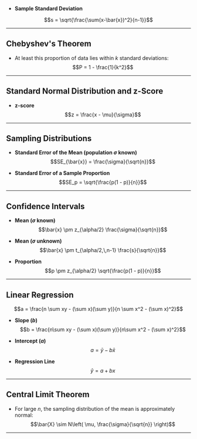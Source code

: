 


- **Sample Standard Deviation**  


$$s = \sqrt{\frac{\sum(x-\bar{x})^2}{n-1}}$$


---

## Chebyshev's Theorem

- At least this proportion of data lies within $k$ standard deviations:  
$$P = 1 - \frac{1}{k^2}$$

---

## Standard Normal Distribution and z-Score

- **z-score**  
$$z = \frac{x - \mu}{\sigma}$$


---

## Sampling Distributions

- **Standard Error of the Mean (population $\sigma$ known)**  
$$SE_{\bar{x}} = \frac{\sigma}{\sqrt{n}}$$

- **Standard Error of a Sample Proportion**  
$$SE_p = \sqrt{\frac{p(1 - p)}{n}}$$

---

## Confidence Intervals

- **Mean ($\sigma$ known)**  
$$\bar{x} \pm z_{\alpha/2} \frac{\sigma}{\sqrt{n}}$$

- **Mean ($\sigma$ unknown)**  
$$\bar{x} \pm t_{\alpha/2,\,n-1} \frac{s}{\sqrt{n}}$$

- **Proportion**  
$$p \pm z_{\alpha/2} \sqrt{\frac{p(1 - p)}{n}}$$

---

## Linear Regression

$$a = \frac{n \sum xy - (\sum x)(\sum y)}{n \sum x^2 - (\sum x)^2}$$

- **Slope ($b$)**  
$$b = \frac{n\sum xy - (\sum x)(\sum y)}{n\sum x^2 - (\sum x)^2}$$

- **Intercept ($a$)**  
$$a = \bar{y} - b\bar{x}$$

- **Regression Line**  
$$\hat{y} = a + bx$$

---

## Central Limit Theorem

- For large $n$, the sampling distribution of the mean is approximately normal:  
$$\bar{X} \sim N\left( \mu, \frac{\sigma}{\sqrt{n}} \right)$$

---

